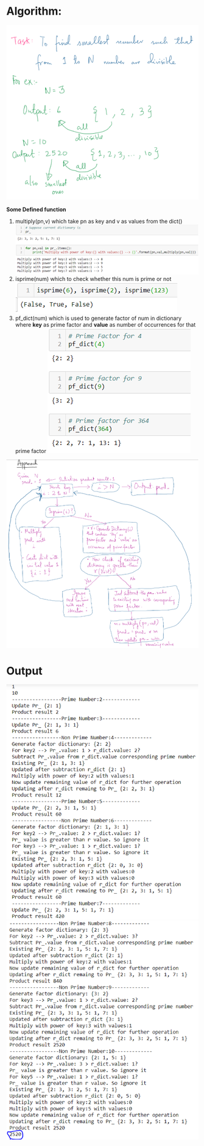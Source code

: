 # Algorithm:

![Page 1](images/1.PNG)

**Some Defined function**
1. multiply(pn,v) which take pn as key and v as values from the dict()
![Page 2](images/multiply.PNG)
2. isprime(num) which to check whether this num is prime or not
![Page 3](images/isprime.PNG)
3. pf_dict(num) which is used to generate factor of num in dictionary where __key__ as prime factor and __value__ as number of occurrences for that prime factor
![Page 4](images/pf_dict.PNG)

![Page 5](images/2.PNG)

# Output
![Page 6](images/o1.PNG)
![Page 7](images/o2.PNG)
